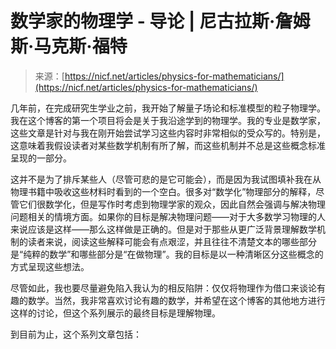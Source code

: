 <!--yml

category: 未分类

date: 2024-05-27 14:41:51

-->

# 数学家的物理学 - 导论 | 尼古拉斯·詹姆斯·马克斯·福特

> 来源：[https://nicf.net/articles/physics-for-mathematicians/](https://nicf.net/articles/physics-for-mathematicians/)

几年前，在完成研究生学业之前，我开始了解量子场论和标准模型的粒子物理学。我在这个博客的第一个项目将会是关于我沿途学到的物理学。我的专业是数学家，这些文章是针对与我在刚开始尝试学习这些内容时非常相似的受众写的。特别是，这意味着我假设读者对某些数学机制有所了解，而这些机制并不总是这些概念标准呈现的一部分。

这并不是为了排斥某些人（尽管可悲的是它可能会），而是因为我试图填补我在从物理书籍中吸收这些材料时看到的一个空白。很多对“数学化”物理部分的解释，尽管它们很数学化，但是写作时考虑到物理学家的观众，因此自然会强调与解决物理问题相关的情境方面。如果你的目标是解决物理问题——对于大多数学习物理的人来说应该是这样——那么这样做是正确的。但是对于那些从更广泛背景理解数学机制的读者来说，阅读这些解释可能会有点艰涩，并且往往不清楚文本的哪些部分是“纯粹的数学”和哪些部分是“在做物理”。我的目标是以一种清晰区分这些概念的方式呈现这些想法。

尽管如此，我也要尽量避免陷入我认为的相反陷阱：仅仅将物理作为借口来谈论有趣的数学。当然，我非常喜欢讨论有趣的数学，并希望在这个博客的其他地方进行这样的讨论，但这个系列展示的最终目标是理解物理。

到目前为止，这个系列文章包括：
